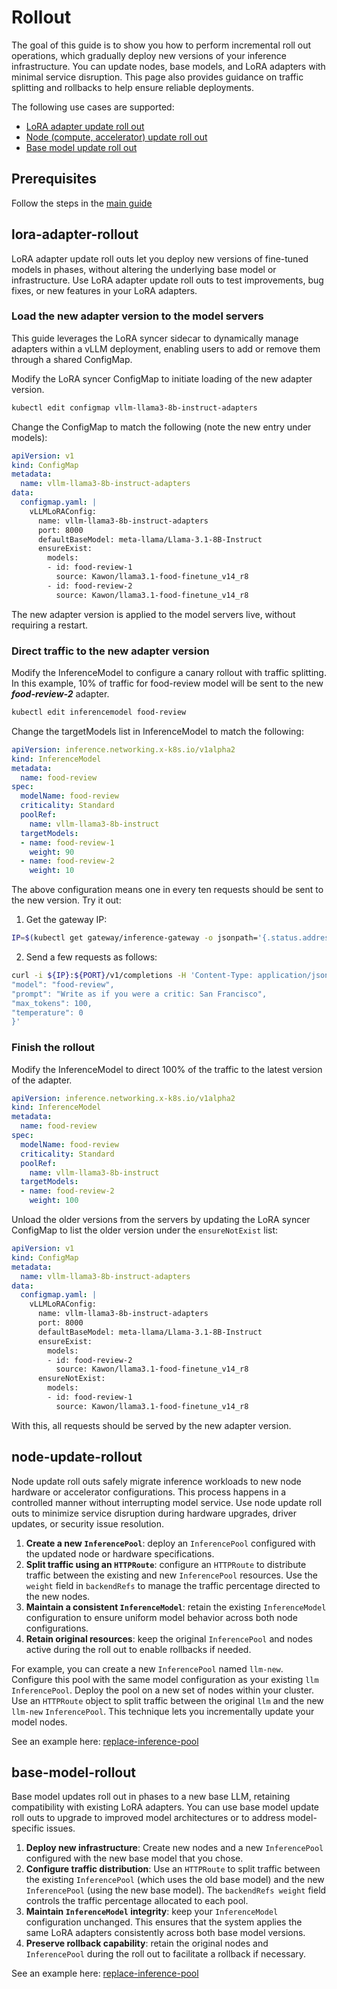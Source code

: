 # Rollout

The goal of this guide is to show you how to perform incremental roll out operations, 
which gradually deploy new versions of your inference infrastructure. 
You can update nodes, base models, and LoRA adapters with minimal service disruption. 
This page also provides guidance on traffic splitting and rollbacks to help ensure reliable deployments.

The following use cases are supported:

*   [LoRA adapter update roll out](#lora-adapter-rollout)
*   [Node (compute, accelerator) update roll out](#node-update-rollout)
*   [Base model update roll out](#base-model-rollout)


## **Prerequisites**

Follow the steps in the [main guide](index.md)


## **lora-adapter-rollout** 

LoRA adapter update roll outs let you deploy new versions of fine-tuned models in phases, 
without altering the underlying base model or infrastructure. 
Use LoRA adapter update roll outs to test improvements, bug fixes, or new features in your LoRA adapters.

### Load the new adapter version to the model servers

This guide leverages the LoRA syncer sidecar to dynamically manage adapters within a vLLM deployment, enabling users to add or remove them through a shared ConfigMap.


Modify the LoRA syncer ConfigMap to initiate loading of the new adapter version.


```bash
kubectl edit configmap vllm-llama3-8b-instruct-adapters
```

Change the ConfigMap to match the following (note the new entry under models):

```yaml
apiVersion: v1
kind: ConfigMap
metadata:
  name: vllm-llama3-8b-instruct-adapters
data:
  configmap.yaml: |
    vLLMLoRAConfig:
      name: vllm-llama3-8b-instruct-adapters
      port: 8000
      defaultBaseModel: meta-llama/Llama-3.1-8B-Instruct
      ensureExist:
        models:
        - id: food-review-1
          source: Kawon/llama3.1-food-finetune_v14_r8
        - id: food-review-2
          source: Kawon/llama3.1-food-finetune_v14_r8
```

The new adapter version is applied to the model servers live, without requiring a restart.


### Direct traffic to the new adapter version

Modify the InferenceModel to configure a canary rollout with traffic splitting. In this example, 10% of traffic for food-review model will be sent to the new ***food-review-2*** adapter.


```bash
kubectl edit inferencemodel food-review
```

Change the targetModels list in InferenceModel to match the following:


```yaml
apiVersion: inference.networking.x-k8s.io/v1alpha2
kind: InferenceModel
metadata:
  name: food-review
spec:
  modelName: food-review
  criticality: Standard
  poolRef:
    name: vllm-llama3-8b-instruct
  targetModels:
  - name: food-review-1
    weight: 90
  - name: food-review-2
    weight: 10
```

The above configuration means one in every ten requests should be sent to the new version. Try it out:

1. Get the gateway IP:
```bash
IP=$(kubectl get gateway/inference-gateway -o jsonpath='{.status.addresses[0].value}'); PORT=80
```

2. Send a few requests as follows:
```bash
curl -i ${IP}:${PORT}/v1/completions -H 'Content-Type: application/json' -d '{
"model": "food-review",
"prompt": "Write as if you were a critic: San Francisco",
"max_tokens": 100,
"temperature": 0
}'
```

### Finish the rollout


Modify the InferenceModel to direct 100% of the traffic to the latest version of the adapter.

```yaml
apiVersion: inference.networking.x-k8s.io/v1alpha2
kind: InferenceModel
metadata:
  name: food-review
spec:
  modelName: food-review
  criticality: Standard
  poolRef:
    name: vllm-llama3-8b-instruct
  targetModels:
  - name: food-review-2
    weight: 100
```

Unload the older versions from the servers by updating the LoRA syncer ConfigMap to list the older version under the `ensureNotExist` list:

```yaml
apiVersion: v1
kind: ConfigMap
metadata:
  name: vllm-llama3-8b-instruct-adapters
data:
  configmap.yaml: |
    vLLMLoRAConfig:
      name: vllm-llama3-8b-instruct-adapters
      port: 8000
      defaultBaseModel: meta-llama/Llama-3.1-8B-Instruct
      ensureExist:
        models:
        - id: food-review-2
          source: Kawon/llama3.1-food-finetune_v14_r8
      ensureNotExist:
        models:
        - id: food-review-1
          source: Kawon/llama3.1-food-finetune_v14_r8
```

With this, all requests should be served by the new adapter version.

## **node-update-rollout**
Node update roll outs safely migrate inference workloads to new node hardware or accelerator configurations. 
This process happens in a controlled manner without interrupting model service. 
Use node update roll outs to minimize service disruption during hardware upgrades, driver updates, or security issue resolution.

1.  **Create a new `InferencePool`**: deploy an `InferencePool` configured with the
    updated node or hardware specifications.
1.  **Split traffic using an `HTTPRoute`**: configure an `HTTPRoute` to distribute
    traffic between the existing and new `InferencePool` resources. Use the `weight`
    field in `backendRefs` to manage the traffic percentage directed to the new
    nodes.
1.  **Maintain a consistent `InferenceModel`**: retain the existing
    `InferenceModel` configuration to ensure uniform model behavior across both
    node configurations.
1.  **Retain original resources**: keep the original `InferencePool` and nodes
    active during the roll out to enable rollbacks if needed.

For example, you can create a new `InferencePool` named `llm-new`. Configure
this pool with the same model configuration as your existing `llm`
`InferencePool`. Deploy the pool on a new set of nodes within your cluster. Use
an `HTTPRoute` object to split traffic between the original `llm` and the new
`llm-new` `InferencePool`. This technique lets you incrementally update your
model nodes.

See an example here: [replace-inference-pool](replacing-inference-pool.md)

## **base-model-rollout**

Base model updates roll out in phases to a new base LLM, retaining compatibility
with existing LoRA adapters. You can use base model update roll outs to upgrade to
improved model architectures or to address model-specific issues.

1.  **Deploy new infrastructure**: Create new nodes and a new `InferencePool`
    configured with the new base model that you chose.
1.  **Configure traffic distribution**: Use an `HTTPRoute` to split traffic
    between the existing `InferencePool` (which uses the old base model) and the new
    `InferencePool` (using the new base model). The `backendRefs weight` field
    controls the traffic percentage allocated to each pool.
1.  **Maintain `InferenceModel` integrity**: keep your `InferenceModel`
    configuration unchanged. This ensures that the system applies the same LoRA
    adapters consistently across both base model versions.
1.  **Preserve rollback capability**: retain the original nodes and
    `InferencePool` during the roll out to facilitate a rollback if necessary.

See an example here: [replace-inference-pool](replacing-inference-pool.md)